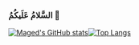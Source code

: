 ### السَّلامُ عَلَيكُمُ 👋
[![Maged's GitHub stats](https://github-readme-stats.vercel.app/api?username=magedragheb&hide=stars&show=reviews,prs_merged&show_icons=true&theme=vue-dark)](https://github.com/anuraghazra/github-readme-stats)[![Top Langs](https://github-readme-stats.vercel.app/api/top-langs/?username=magedragheb&theme=vue-dark&layout=donut)](https://github.com/magedragheb)
<!--
**magedragheb/magedragheb** is a ✨ _special_ ✨ repository because its `README.md` (this file) appears on your GitHub profile.

Here are some ideas to get you started:

- 🔭 I’m currently working on ...
- 🌱 I’m currently learning ...
- 👯 I’m looking to collaborate on ...
- 🤔 I’m looking for help with ...
- 💬 Ask me about ...
- 📫 How to reach me: ...
- 😄 Pronouns: ...
- ⚡ Fun fact: ...
-->
